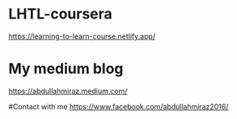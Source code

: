 # LHTL-coursera

https://learning-to-learn-course.netlify.app/
# My medium blog
https://abdullahmiraz.medium.com/

#Contact with me
https://www.facebook.com/abdullahmiraz2016/
